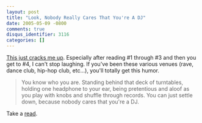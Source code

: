 ```yaml
---
layout: post
title: "Look, Nobody Really Cares That You're A DJ"
date: 2005-05-09 -0800
comments: true
disqus_identifier: 3116
categories: []
---
```

[This just cracks me
up](http://www.thephatphree.com/features.asp?SectionID=3&StoryID=480&LayoutType=).
Especially after reading \#1 through \#3 and then you get to \#4, I
can't stop laughing. If you've been these various venues (rave, dance
club, hip-hop club, etc...), you'll totally get this humor.

> You know who you are. Standing behind that deck of turntables, holding
> one headphone to your ear, being pretentious and aloof as you play
> with knobs and shuffle through records. You can just settle down,
> because nobody cares that you're a DJ.

Take a
[read](http://www.thephatphree.com/features.asp?SectionID=3&StoryID=480&LayoutType=).

